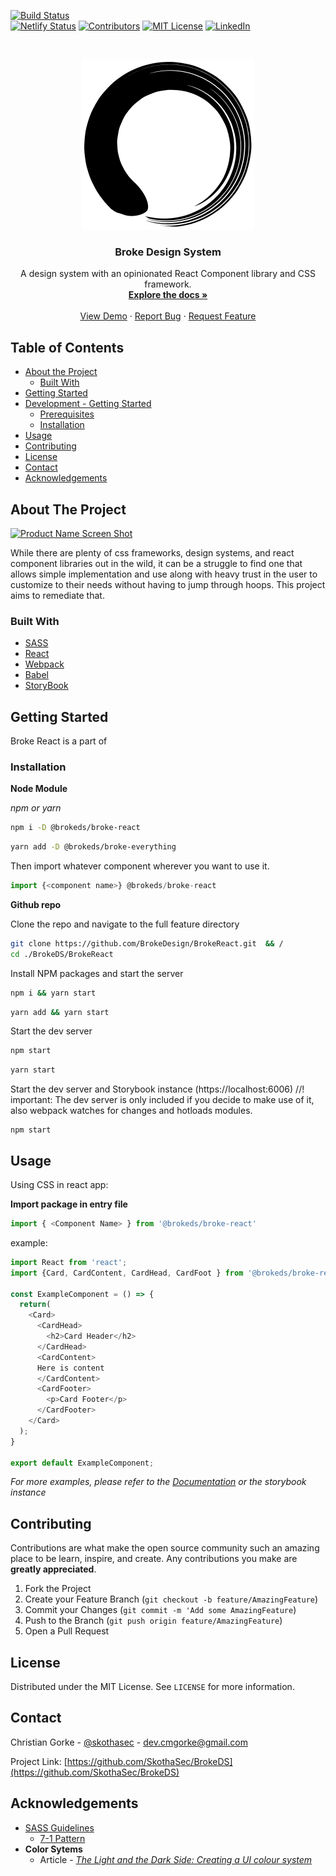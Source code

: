 <!--
*** Thanks for checking out this README Template. If you have a suggestion that would
*** make this better please fork the repo and create a pull request or simple open
*** an issue with the tag "enhancement".
*** Thanks again! Now go create something AMAZING! :D
-->





<!-- PROJECT SHIELDS -->
[![Build Status][build-shield]]() <br />
[![Netlify Status](https://api.netlify.com/api/v1/badges/40aee951-68c0-4d2d-a7d3-675c57166adc/deploy-status)][netlify-build-shield]
[![Contributors][contributors-shield]]()
[![MIT License][license-shield]][license-url]
[![LinkedIn][linkedin-shield]][linkedin-url]



<!-- PROJECT LOGO -->
<br />
<p align="center">
  <a href="https://brokeds.netlify.com">
    <img src="./public/logo.svg" alt="Logo">
  </a>

  <h3 align="center">Broke Design System</h3>

  <p align="center">
    A design system with an opinionated React Component library and CSS framework.
    <br />
    <a href="https://brokeds.netlify.com/"><strong>Explore the docs »</strong></a>
    <br />
    <br />
    <a href="https://brokeds.netlify.com/">View Demo</a>
    ·
    <a href="https://github.com/BrokeDesign/BrokeReact/issues">Report Bug</a>
    ·
    <a href="https://github.com/BrokeDesign/BrokeReact/issues">Request Feature</a>
  </p>
</p>



<!-- TABLE OF CONTENTS -->
## Table of Contents

* [About the Project](#about-the-project)
  * [Built With](#built-with)
* [Getting Started](#getting-started)
* [Development - Getting Started](#development-getting-started)
  * [Prerequisites](#prerequisites)
  * [Installation](#installation)
* [Usage](#usage)
* [Contributing](#contributing)
* [License](#license)
* [Contact](#contact)
* [Acknowledgements](#acknowledgements)



<!-- ABOUT THE PROJECT -->
## About The Project

[![Product Name Screen Shot][product-screenshot]](https://brokeds.netlify.com/) 

While there are plenty of css frameworks, design systems, and react component libraries out in the wild, it can be a struggle to find one that allows simple implementation and use along with heavy trust in the user to customize to their needs without having to jump through hoops. This project aims to remediate that.

### Built With

* [SASS](https://sass.com) 
* [React](https://reactjs.org)
* [Webpack](https://webpackjs.com)
* [Babel](https://babeljs.com)
* [StoryBook](https://storybook.js.org)


<!-- GETTING STARTED -->
## Getting Started

Broke React is a part of 

### Installation
**Node Module**

_npm or yarn_
```sh
npm i -D @brokeds/broke-react
```
```sh
yarn add -D @brokeds/broke-everything
```

Then import whatever component wherever you want to use it.
```js
import {<component name>} @brokeds/broke-react
```


**Github repo**

Clone the repo and navigate to the full feature directory

```sh
git clone https://github.com/BrokeDesign/BrokeReact.git  && /
cd ./BrokeDS/BrokeReact
```

Install NPM packages and start the server

```sh
npm i && yarn start
```
```sh
yarn add && yarn start
```

Start the dev server
```sh
npm start
```
```sh
yarn start
```

Start the dev server and Storybook instance (https://localhost:6006)
//! important: The dev server is only included if you decide to make use of it, also webpack watches for changes and hotloads modules.
```
npm start 
```

<!-- USAGE EXAMPLES -->
## Usage

Using CSS in react app:

**Import package in entry file**

```js
import { <Component Name> } from '@brokeds/broke-react' 
```

example:
```js
import React from 'react';
import {Card, CardContent, CardHead, CardFoot } from '@brokeds/broke-react';

const ExampleComponent = () => {
  return(
    <Card>
      <CardHead>
        <h2>Card Header</h2>
      </CardHead>
      <CardContent>
      Here is content
      </CardContent>
      <CardFooter>
        <p>Card Footer</p>
      </CardFooter>
    </Card>
  );
}

export default ExampleComponent;

```



_For more examples, please refer to the [Documentation](https://brokeds.netlify.com/) or the storybook instance_



<!-- CONTRIBUTING -->
## Contributing

Contributions are what make the open source community such an amazing place to be learn, inspire, and create. Any contributions you make are **greatly appreciated**.

1. Fork the Project
2. Create your Feature Branch (`git checkout -b feature/AmazingFeature`)
3. Commit your Changes (`git commit -m 'Add some AmazingFeature`)
4. Push to the Branch (`git push origin feature/AmazingFeature`)
5. Open a Pull Request



<!-- LICENSE -->
## License

Distributed under the MIT License. See `LICENSE` for more information.



<!-- CONTACT -->
## Contact

Christian Gorke - [@skothasec](https://twitter.com/skothasec) - dev.cmgorke@gmail.com

Project Link: [https://github.com/SkothaSec/BrokeDS](https://github.com/SkothaSec/BrokeDS)



<!-- ACKNOWLEDGEMENTS -->
## Acknowledgements
* [SASS Guidelines](https://sass-guidline.es/)
  * [7-1 Pattern](https://sass-guidelin.es/#the-7-1-pattern)
* **Color Sytems**
  * Article - [_The Light and the Dark Side: Creating a UI colour system_](https://uxdesign.cc/the-light-and-the-dark-side-creating-a-ui-colour-system-in-3-steps-41818c5bdb60)





<!-- MARKDOWN LINKS & IMAGES -->
[netlify-build-shield]: https://app.netlify.com/sites/brokeds/deploys
[build-shield]: https://img.shields.io/badge/build-passing-brightgreen.svg?style=flat-square
[contributors-shield]: https://img.shields.io/badge/contributors-1-orange.svg?style=flat-square
[license-shield]: https://img.shields.io/badge/license-MIT-blue.svg?style=flat-square
[license-url]: https://choosealicense.com/licenses/mit
[linkedin-shield]: https://img.shields.io/badge/-LinkedIn-black.svg?style=flat-square&logo=linkedin&colorB=555
[linkedin-url]: https://linkedin.com/in/cmgorke
[product-screenshot]: https://raw.githubusercontent.com/othneildrew/Best-README-Template/master/screenshot.png